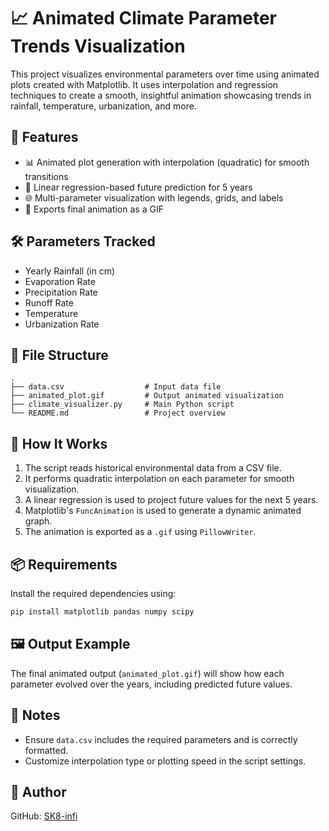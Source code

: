 
# 📈 Animated Climate Parameter Trends Visualization

This project visualizes environmental parameters over time using animated plots created with Matplotlib. It uses interpolation and regression techniques to create a smooth, insightful animation showcasing trends in rainfall, temperature, urbanization, and more.

## 🚀 Features

- 📊 Animated plot generation with interpolation (quadratic) for smooth transitions
- 🔮 Linear regression-based future prediction for 5 years
- 🌐 Multi-parameter visualization with legends, grids, and labels
- 🎥 Exports final animation as a GIF

## 🛠 Parameters Tracked

- Yearly Rainfall (in cm)
- Evaporation Rate
- Precipitation Rate
- Runoff Rate
- Temperature
- Urbanization Rate

## 📂 File Structure

```
.
├── data.csv                  # Input data file
├── animated_plot.gif         # Output animated visualization
├── climate_visualizer.py     # Main Python script
└── README.md                 # Project overview
```

## 🧪 How It Works

1. The script reads historical environmental data from a CSV file.
2. It performs quadratic interpolation on each parameter for smooth visualization.
3. A linear regression is used to project future values for the next 5 years.
4. Matplotlib's `FuncAnimation` is used to generate a dynamic animated graph.
5. The animation is exported as a `.gif` using `PillowWriter`.

## 📦 Requirements

Install the required dependencies using:

```bash
pip install matplotlib pandas numpy scipy
```

## 🖼 Output Example

The final animated output (`animated_plot.gif`) will show how each parameter evolved over the years, including predicted future values.

## 📌 Notes

- Ensure `data.csv` includes the required parameters and is correctly formatted.
- Customize interpolation type or plotting speed in the script settings.

## 👤 Author

GitHub: [SK8-infi](https://github.com/SK8-infi)
